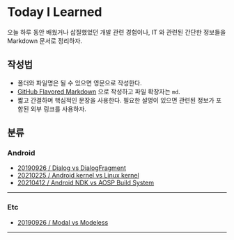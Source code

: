 # Today I Learned

오늘 하루 동안 배웠거나 삽질했었던 개발 관련 경험이나, IT 와 관련된 간단한 정보들을 Markdown 문서로 정리하자.

## 작성법

- 폴더와 파일명은 될 수 있으면 영문으로 작성한다.
- [GitHub Flavored Markdown](https://guides.github.com/features/mastering-markdown/) 으로 작성하고 파일 확장자는 `md`.
- 짧고 간결하며 핵심적인 문장을 사용한다. 필요한 설명이 있으면 관련된 정보가 포함된 외부 링크를 사용하자.

## 분류

### Android

- [20190926 / Dialog vs DialogFragment](https://github.com/OnesangYou/TIL/blob/main/android/20190926.md)
- [20210225 / Android kernel vs Linux kernel](https://github.com/OnesangYou/TIL/blob/main/android/20210225.md)
- [20210412 / Android NDK vs AOSP Build System](https://github.com/OnesangYou/TIL/blob/main/android/20210412.md)

---

### Etc

- [20190926 / Modal vs Modeless](https://github.com/OnesangYou/TIL/blob/main/etc/20190926.md)

---
